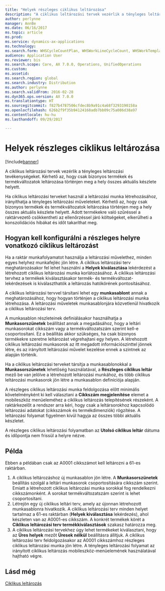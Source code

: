 ```yaml
---
title: "Helyek részleges ciklikus leltározása"
description: "A ciklikus leltározási tervek vezérlik a tényleges leltározási tevékenységeket. Kérhető az, hogy csak bizonyos termékek és termékváltozatok leltározása történjen meg a hely összes aktuális készlete helyett."
author: perlynne
manager: AnnBe
ms.date: 06/16/2017
ms.topic: article
ms.prod: 
ms.service: dynamics-ax-applications
ms.technology: 
ms.search.form: WHSCycleCountPlan, WHSWorkLineCycleCount, WHSWorkTemplateLineGroup, WHSWorkTemplateTable
audience: Application User
ms.reviewer: bis
ms.search.scope: Core, AX 7.0.0, Operations, UnifiedOperations
ms.custom: 
ms.assetid: 
ms.search.region: global
ms.search.industry: Distribution
ms.author: perlynne
ms.search.validFrom: 2016-02-28
ms.dyn365.ops.version: AX 7.0.0
ms.translationtype: HT
ms.sourcegitcommit: f827b4787506cfdec8b9a91c4a68f3293190158a
ms.openlocfilehash: 626b2f9f35b94124168adb7bb09c75a086d38a97
ms.contentlocale: hu-hu
ms.lasthandoff: 09/29/2017

---
```


# <a name="partial-location-cycle-counting"></a>Helyek részleges ciklikus leltározása

[!include[banner](../includes/banner.md)]


A ciklikus leltározási tervek vezérlik a tényleges leltározási tevékenységeket. Kérhető az, hogy csak bizonyos termékek és termékváltozatok leltározása történjen meg a hely összes aktuális készlete helyett.

Ha ciklikus leltározási terveket használ a leltározási munka létrehozásához, irányíthatja a tényleges leltározási műveleteket. Kérhető az, hogy csak bizonyos termékek és termékváltozatok leltározása történjen meg a hely összes aktuális készlete helyett. Adott termékekre való szűréssel a raktárvezető csökkentheti az ellenőrzéssel járó költségeket, elkerülheti a konszolidációs hibákat és időt takaríthat meg.

## <a name="how-to-configure-partial-location-cycle-counting"></a>Hogyan kell konfigurálni a részleges helyre vonatkozó ciklikus leltározást
Ha a raktár munkafolyamatot használja a leltározási művelethez, minden egyes helyhez munkafejléc jön létre. A ciklikus leltározási terv meghatározásakor fel lehet használni a **Helyek kiválasztása** lekérdezést a létrehozott ciklikus leltározási munka korlátozásához. A ciklikus leltározási tervhez a termékek kiválasztásakor termék- és termékváltozat-lekérdezések is kiválaszthatók a leltározás hatókörének pontosításához. 

A ciklikus leltározási tervvel társítani lehet egy **munkasablont** annak a meghatározásához, hogy hogyan történjen a ciklikus leltározási munka létrehozása. A leltározási műveletek munkasablonjára közvetlenül hivatkozik a ciklikus leltározási terv. 

A munkasablon részleteinek definiálásakor használhatja a **Munkasorszünetek** beállítást annak a megadásához, hogy a leltári munkasorokat cikkszám vagy a termékváltozatszám szerint kell-e csoportosítani. Ez a beállítás akkor szükséges, ha csak bizonyos termékekre szeretne leltározást végrehajtani egy helyen. A létrehozott ciklikus leltározási munkasorok az itt megadott információszinttel jönnek létre, és az irányított leltározási művelet kezelése ennek a szintnek az alapján történik. 

Ha a ciklikus leltározási terveket társítja a munkasablonokkal a **Munkasorszünetek** lehetőség használatával, a **Részleges ciklikus leltár** mező be van jelölve a létrehozott leltározási munkához, és több ciklikus leltározási munkasorok jön létre a munkasablon definíciója alapján. 

A részleges ciklikus leltározási munka feldolgozása előtt minimális követelményként ki kell választani a **Cikkszám megjelenítése** elemet a mobileszköz menüeleméhez a ciklikus leltározás telepítésének részeként. A raktárkezelőt a rendszer arra kéri, hogy csak a leltársorokhoz kapcsolódó leltározási adatokat (cikkszámok és termékdimenziók) rögzítése. A leltározási folyamat figyelmen kívül hagyja az összes többi aktuális készletet. 

A részleges ciklikus leltározási folyamatban az **Utolsó ciklikus leltár** dátuma és időpontja nem frissül a helyre nézve.

## <a name="example"></a>Példa
Ebben a példában csak az A0001 cikkszámot kell leltározni a 61-es raktárban.

1.  A ciklikus leltározáshoz új munkasablon jön létre. A **Munkasorszünetek** beállítás szolgál a leltári munkasorok csoportosítására cikkszám szerint. Emiatt a létrehozott ciklikus leltározási munka sorokkal fog rendelkezni cikkszámonként. A sorokat termékváltozatszám szerint is lehet csoportosítani.
2.  Létrejön egy új ciklikus leltári terv, amely az újonnan létrehozott munkasablonra hivatkozik. A ciklikus leltározási terv minden helyet tartalmaz a 61-es raktárban (**Helyek kiválasztása** lekérdezés), ahol készleten van az A0001-es cikkszám. A konkrét termékek körét a **Ciklikus leltározási terv termékkiválasztások** szakasz határozza meg.
3.  A ciklikus leltározási tervekhez úgy lehet termékeket kiválasztani, hogy az **Üres helyek** mezőt **Üresek nélkül** beállításra állítjuk. A ciklikus leltározási terv feldolgozásakor az A0001 cikkszámhoz részleges ciklikus leltározási munka jön létre. A tényleges leltározási folyamat az irányított ciklikus leltározás mobileszköz-menüelemének használatával hajtható végre.



<a name="see-also"></a>Lásd még
--------

[Ciklikus leltározás](cycle-counting.md)


